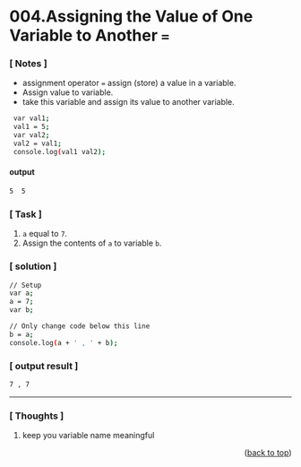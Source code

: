 <a name="topage"></a>

# 004.Assigning the Value of One Variable to Another `=`

### [ Notes ]
  * assignment operator `=` assign (store) a value in a variable.
  * Assign value to variable.
  * take this variable and assign its value to another variable.

```sh
 var val1;
 val1 = 5;
 var val2;
 val2 = val1;
 console.log(val1 val2);

```
#### output
```sh
5  5
```

### [ Task ]
  1. `a` equal to  `7`.
  2. Assign the contents of `a` to variable `b`. 

### [ solution ]

```sh
// Setup
var a;
a = 7;
var b;

// Only change code below this line
b = a;
console.log(a + ' , ' + b);

```

### [ output result ]

```sh
7 , 7
```

-----

### [ Thoughts ]

  1. keep you variable name meaningful


<p align="right">(<a href="#topage">back to top</a>)</p>
<br/>
<br/>
